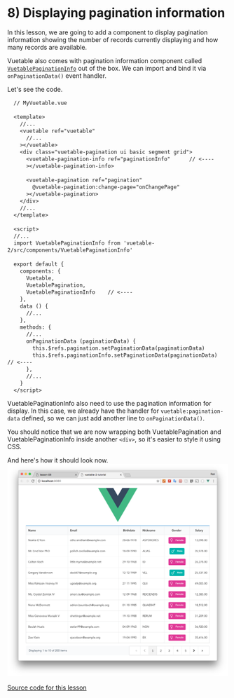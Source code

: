 # 8) Displaying pagination information

In this lesson, we are going to add a component to display pagination information showing the number of records currently displaying and how many records are available.

Vuetable also comes with pagination information component called [`VuetablePaginationInfo`](https://github.com/ratiw/vuetable-2/blob/master/src/components/VuetablePaginationInfo.vue) out of the box. We can import and bind it via `onPaginationData()` event handler.

Let's see the code.

```vue
  // MyVuetable.vue

  <template>
    //...
    <vuetable ref="vuetable"
      //...
    ></vuetable>
    <div class="vuetable-pagination ui basic segment grid">
      <vuetable-pagination-info ref="paginationInfo"      // <----
      ></vuetable-pagination-info>

      <vuetable-pagination ref="pagination"
        @vuetable-pagination:change-page="onChangePage"
      ></vuetable-pagination>
    </div>
    //...
  </template>

  <script>
  //...
  import VuetablePaginationInfo from 'vuetable-2/src/components/VuetablePaginationInfo'

  export default {
    components: {
      Vuetable,
      VuetablePagination,
      VuetablePaginationInfo    // <----
    },
    data () {
      //...
    },
    methods: {
      //...
      onPaginationData (paginationData) {
        this.$refs.pagination.setPaginationData(paginationData)
        this.$refs.paginationInfo.setPaginationData(paginationData)   // <----
      },
      //...
    }
  </script>
```

VuetablePaginationInfo also need to use the pagination information for display. In this case, we already have the handler for `vuetable:pagination-data` defined, so we can just add another line to `onPaginationData()`.

You should notice that we are now wrapping both VuetablePagination and VuetablePaginationInfo inside another `<div>`, so it's easier to style it using CSS.

And here's how it should look now.
    ![image](./images/08-1.png)

[Source code for this lesson](https://github.com/ratiw/vuetable-2-tutorial/tree/lesson-8)
